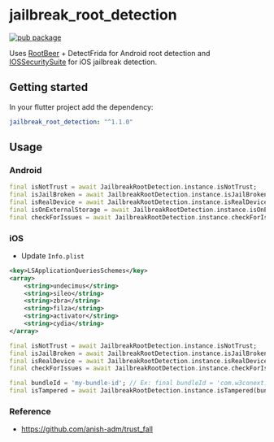 # jailbreak_root_detection

[![pub package](https://img.shields.io/pub/v/jailbreak_root_detection.svg)](https://pub.dartlang.org/packages/jailbreak_root_detection)

Uses [RootBeer](https://github.com/scottyab/rootbeer) + DetectFrida for Android root detection and [IOSSecuritySuite](https://github.com/securing/IOSSecuritySuite) for iOS jailbreak detection.

## Getting started

In your flutter project add the dependency:

```yaml
jailbreak_root_detection: "^1.1.0"
```

## Usage

### Android

```dart
final isNotTrust = await JailbreakRootDetection.instance.isNotTrust;
final isJailBroken = await JailbreakRootDetection.instance.isJailBroken;
final isRealDevice = await JailbreakRootDetection.instance.isRealDevice;
final isOnExternalStorage = await JailbreakRootDetection.instance.isOnExternalStorage;
final checkForIssues = await JailbreakRootDetection.instance.checkForIssues;
```

### iOS

- Update `Info.plist`

```xml
<key>LSApplicationQueriesSchemes</key>
<array>
    <string>undecimus</string>
    <string>sileo</string>
    <string>zbra</string>
    <string>filza</string>
    <string>activator</string>
    <string>cydia</string>
</array>
```

```dart
final isNotTrust = await JailbreakRootDetection.instance.isNotTrust;
final isJailBroken = await JailbreakRootDetection.instance.isJailBroken;
final isRealDevice = await JailbreakRootDetection.instance.isRealDevice;
final checkForIssues = await JailbreakRootDetection.instance.checkForIssues;

final bundleId = 'my-bundle-id'; // Ex: final bundleId = 'com.w3conext.jailbreakRootDetectionExample'
final isTampered = await JailbreakRootDetection.instance.isTampered(bundleId);
```

### Reference

- https://github.com/anish-adm/trust_fall